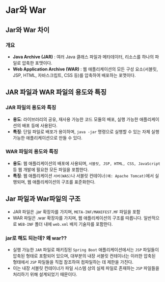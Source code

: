 # Jar와 War

## Jar와 War 차이
### 개요
- **Java Archive (JAR)** : 여러 Java 클래스 파일과 메타데이터, 리소스를 하나의 파일로 압축한 포맷이다.
- **Web Application Archive (WAR)** : 웹 애플리케이션의 모든 구성 요소(서블릿, JSP, HTML, 자바스크립트, CSS 등)를 압축하여 배포하는 포맷이다.

## JAR 파일과 WAR 파일의 용도와 특징 
### JAR 파일의 용도와 특징

- **용도**: 라이브러리의 공유, 재사용 가능한 코드 모듈의 배포, 실행 가능한 애플리케이션의 배포 등에 사용된다.
- **특징**: 단일 파일로 배포가 용이하며, `java -jar` 명령으로 실행할 수 있는 자체 실행 가능한 애플리케이션으로 만들 수 있다.

### WAR 파일의 용도와 특징
- **용도**: 웹 애플리케이션의 배포에 사용되며, `서블릿, JSP, HTML, CSS, JavaScript` 등 웹 개발에 필요한 모든 파일을 포함한다.
- **특징**: 웹 애플리케이션 `서버(WAS)`나 서블릿 컨테이너`(예: Apache Tomcat)`에서 실행되며, 웹 애플리케이션의 구조를 표준화한다.

## Jar 파일과 War파일의 구조
- JAR 파일은 .jar 확장자를 가지며, `META-INF/MANIFEST.MF` 파일을 포함
- WAR 파일은 .war 확장자를 가지며, 웹 애플리케이션의 구조를 따릅니다. 일반적으로 `WEB-INF` 폴더 내에 `web.xml` 배치 기술자를 포함한다.


### jar로 해도 되는데? 왜 war??    
- 실행 가능한 `JAR` 파일로 패키징된 `Spring Boot` 애플리케이션에서는 `JSP` 파일들이 압축된 형태로 포함되어 있으며, 대부분의 내장 서블릿 컨테이너는 이러한 압축된 형태에서 `JSP` 파일들을 직접 참조하여 컴파일하는 데 제한을 가진다. 
- 이는 내장 서블릿 컨테이너가 파일 시스템 상의 실제 파일로 존재하는 `JSP` 파일들을 처리하기 위해 설계되었기 때문이다.